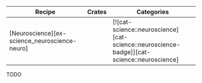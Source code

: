 | Recipe | Crates | Categories |
|---|---|---|
| [Neuroscience][ex-science_neuroscience-neuro] |  | [![cat-science::neuroscience][cat-science::neuroscience-badge]][cat-science::neuroscience] |

<div class="hidden">
TODO
</div>

